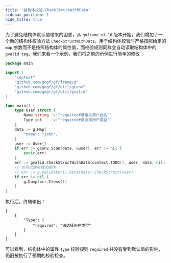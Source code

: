 ```yaml
---
title: '结构体校验-CheckStructWithData'
sidebar_position: 1
hide_title: true
---
```


为了避免结构体默认值带来的困惑，从 `goframe v1.16` 版本开始，我们增加了一个新的结构体校验方法 `CheckStructWithData`，用于结构体校验时严格按照给定的 `map` 参数而不是按照结构体的属性值，而校验规则同样会自动读取结构体中的 `gvalid tag`。我们来看一个示例，我们将之前的示例进行简单的修改：

```go
package main

import (
    "context"
    "github.com/gogf/gf/frame/g"
    "github.com/gogf/gf/util/gconv"
    "github.com/gogf/gf/util/gvalid"
)

func main() {
    type User struct {
        Name string `v:"required#请输入用户姓名"`
        Type int    `v:"required#请选择用户类型"`
    }
    data := g.Map{
        "name": "john",
    }
    user := User{}
    if err := gconv.Scan(data, &user); err != nil {
        panic(err)
    }
    err := gvalid.CheckStructWithData(context.TODO(), user, data, nil)
    // 也可以使用链式操作
    // err := g.Validator().Data(data).CheckStruct(user)
    if err != nil {
        g.Dump(err.Items())
    }
}
```

执行后，终端输出：

```
[
    {
        "Type": {
            "required": "请选择用户类型"
        }
    }
]
```

可以看到，结构体中的属性 `Type` 校验规则 `required` 并没有受到默认值的影响，仍旧被执行了预期的校验检查。